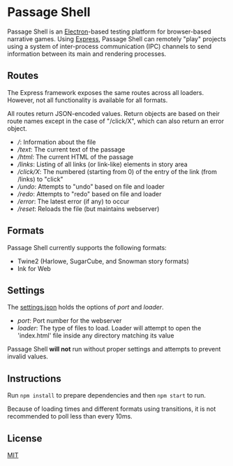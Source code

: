 # Passage Shell

Passage Shell is an [Electron](https://electronjs.org/)-based testing platform for browser-based narrative games. Using [Express](https://expressjs.com/), Passage Shell can remotely "play" projects using a system of inter-process communication (IPC) channels to send information between its main and rendering processes.

## Routes

The Express framework exposes the same routes across all loaders. However, not all functionality is available for all formats.

All routes return JSON-encoded values. Return objects are based on their route names except in the case of "/click/X", which can also return an error object.

* _/_: Information about the file
* _/text_: The current text of the passage 
* _/html_: The current HTML of the passage
* _/links_: Listing of all links (or link-like) elements in story area
* _/click/X_: The numbered (starting from 0) of the entry of the link (from /links) to "click"
* _/undo_: Attempts to "undo" based on file and loader
* _/redo_: Attempts to "redo" based on file and loader
* _/error_: The latest error (if any) to occur
* _/reset_: Reloads the file (but maintains webserver)

## Formats

Passage Shell currently supports the following formats:

* Twine2 (Harlowe, SugarCube, and Snowman story formats)
* Ink for Web

## Settings

The [settings.json](settings.json) holds the options of _port_ and _loader_. 

* _port_: Port number for the webserver
* _loader_: The type of files to load. Loader will attempt to open the 'index.html' file inside any directory matching its value

Passage Shell **will not** run without proper settings and attempts to prevent invalid values.

## Instructions

Run ```npm install``` to prepare dependencies and then ```npm start``` to run.

Because of loading times and different formats using transitions, it is not recommended to poll less than every 10ms.

## License

[MIT](LICENSE.md)
